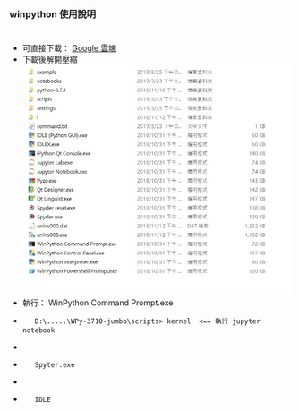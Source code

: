 ### winpython 使用說明
#
* 可直接下載： [Google 雲端](https://drive.google.com/file/d/1gzn9E8vVqkHyr2fgPAi1CGVeAGAY86pm/view?usp=sharing)
* 下載後解開壓縮
![image](https://github.com/jumbokh/micropython_class/blob/master/winpython/winpython.JPG)
* 執行： WinPython Command Prompt.exe
*        D:\.....\WPy-3710-jumbo\scripts> kernel  <== 執行 jupyter notebook
*        
*        Spyter.exe
*
*        IDLE 

